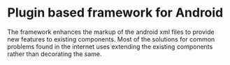 <h1><b>Plugin based framework for Android</b></h1>

The framework enhances the markup of the android xml files to provide new features to existing components.
Most of the solutions for common problems found in the internet uses extending the existing components rather than decorating the same.
